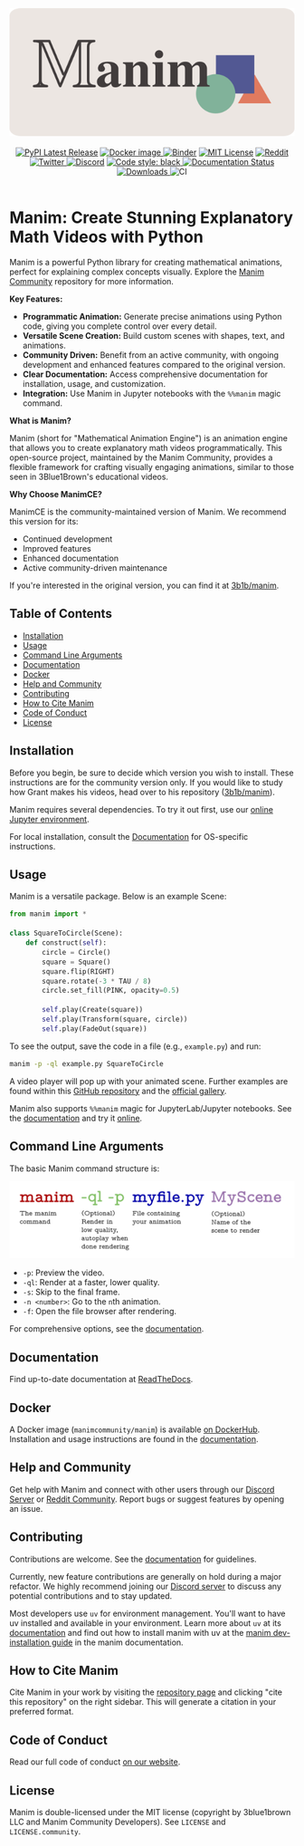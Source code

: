 <p align="center">
    <a href="https://www.manim.community/"><img src="https://raw.githubusercontent.com/ManimCommunity/manim/main/logo/cropped.png" alt="Manim Community Logo"></a>
    <br />
    <br />
    <a href="https://pypi.org/project/manim/"><img src="https://img.shields.io/pypi/v/manim.svg?style=flat&logo=pypi" alt="PyPI Latest Release"></a>
    <a href="https://hub.docker.com/r/manimcommunity/manim"><img src="https://img.shields.io/docker/v/manimcommunity/manim?color=%23099cec&label=docker%20image&logo=docker" alt="Docker image"> </a>
    <a href="https://mybinder.org/v2/gh/ManimCommunity/jupyter_examples/HEAD?filepath=basic_example_scenes.ipynb"><img src="https://mybinder.org/badge_logo.svg" alt="Binder"></a>
    <a href="http://choosealicense.com/licenses/mit/"><img src="https://img.shields.io/badge/license-MIT-red.svg?style=flat" alt="MIT License"></a>
    <a href="https://www.reddit.com/r/manim/"><img src="https://img.shields.io/reddit/subreddit-subscribers/manim.svg?color=orange&label=reddit&logo=reddit" alt="Reddit"></a>
    <a href="https://twitter.com/manim_community/"><img src="https://img.shields.io/twitter/url/https/twitter.com/cloudposse.svg?style=social&label=Follow%20%40manim_community" alt="Twitter">
    <a href="https://www.manim.community/discord/"><img src="https://img.shields.io/discord/581738731934056449.svg?label=discord&color=yellow&logo=discord" alt="Discord"></a>
    <a href="https://github.com/psf/black"><img src="https://img.shields.io/badge/code%20style-black-000000.svg" alt="Code style: black">
    <a href="https://docs.manim.community/"><img src="https://readthedocs.org/projects/manimce/badge/?version=latest" alt="Documentation Status"></a>
    <a href="https://pepy.tech/project/manim"><img src="https://pepy.tech/badge/manim/month?" alt="Downloads"> </a>
    <img src="https://github.com/ManimCommunity/manim/workflows/CI/badge.svg" alt="CI">
    <br />
    <br />
</p>

# Manim: Create Stunning Explanatory Math Videos with Python

Manim is a powerful Python library for creating mathematical animations, perfect for explaining complex concepts visually.  Explore the [Manim Community](https://github.com/ManimCommunity/manim) repository for more information.

**Key Features:**

*   **Programmatic Animation:** Generate precise animations using Python code, giving you complete control over every detail.
*   **Versatile Scene Creation:** Build custom scenes with shapes, text, and animations.
*   **Community Driven:** Benefit from an active community, with ongoing development and enhanced features compared to the original version.
*   **Clear Documentation:** Access comprehensive documentation for installation, usage, and customization.
*   **Integration:** Use Manim in Jupyter notebooks with the `%%manim` magic command.

**What is Manim?**

Manim (short for "Mathematical Animation Engine") is an animation engine that allows you to create explanatory math videos programmatically. This open-source project, maintained by the Manim Community, provides a flexible framework for crafting visually engaging animations, similar to those seen in 3Blue1Brown's educational videos.

**Why Choose ManimCE?**

ManimCE is the community-maintained version of Manim. We recommend this version for its:

*   Continued development
*   Improved features
*   Enhanced documentation
*   Active community-driven maintenance

If you're interested in the original version, you can find it at [3b1b/manim](https://github.com/3b1b/manim).

## Table of Contents

-   [Installation](#installation)
-   [Usage](#usage)
-   [Command Line Arguments](#command-line-arguments)
-   [Documentation](#documentation)
-   [Docker](#docker)
-   [Help and Community](#help-with-manim)
-   [Contributing](#contributing)
-   [How to Cite Manim](#how-to-cite-manim)
-   [Code of Conduct](#code-of-conduct)
-   [License](#license)

## Installation

Before you begin, be sure to decide which version you wish to install.  These instructions are for the community version only. If you would like to study how Grant makes his videos, head over to his repository ([3b1b/manim](https://github.com/3b1b/manim)).

Manim requires several dependencies. To try it out first, use our [online Jupyter environment](https://try.manim.community/).

For local installation, consult the [Documentation](https://docs.manim.community/en/stable/installation.html) for OS-specific instructions.

## Usage

Manim is a versatile package. Below is an example Scene:

```python
from manim import *

class SquareToCircle(Scene):
    def construct(self):
        circle = Circle()
        square = Square()
        square.flip(RIGHT)
        square.rotate(-3 * TAU / 8)
        circle.set_fill(PINK, opacity=0.5)

        self.play(Create(square))
        self.play(Transform(square, circle))
        self.play(FadeOut(square))
```

To see the output, save the code in a file (e.g., `example.py`) and run:

```bash
manim -p -ql example.py SquareToCircle
```

A video player will pop up with your animated scene. Further examples are found within this [GitHub repository](example_scenes) and the [official gallery](https://docs.manim.community/en/stable/examples.html).

Manim also supports `%%manim` magic for JupyterLab/Jupyter notebooks. See the [documentation](https://docs.manim.community/en/stable/reference/manim.utils.ipython_magic.ManimMagic.html) and try it [online](https://mybinder.org/v2/gh/ManimCommunity/jupyter_examples/HEAD?filepath=basic_example_scenes.ipynb).

## Command Line Arguments

The basic Manim command structure is:

![manim-illustration](https://raw.githubusercontent.com/ManimCommunity/manim/main/docs/source/_static/command.png)

*   `-p`: Preview the video.
*   `-ql`: Render at a faster, lower quality.
*   `-s`: Skip to the final frame.
*   `-n <number>`: Go to the `n`th animation.
*   `-f`: Open the file browser after rendering.

For comprehensive options, see the [documentation](https://docs.manim.community/en/stable/guides/configuration.html).

## Documentation

Find up-to-date documentation at [ReadTheDocs](https://docs.manim.community/).

## Docker

A Docker image (`manimcommunity/manim`) is available [on DockerHub](https://hub.docker.com/r/manimcommunity/manim).  Installation and usage instructions are found in the [documentation](https://docs.manim.community/en/stable/installation/docker.html).

## Help and Community

Get help with Manim and connect with other users through our [Discord Server](https://www.manim.community/discord/) or [Reddit Community](https://www.reddit.com/r/manim/). Report bugs or suggest features by opening an issue.

## Contributing

Contributions are welcome. See the [documentation](https://docs.manim.community/en/stable/contributing.html) for guidelines.

Currently, new feature contributions are generally on hold during a major refactor. We highly recommend joining our [Discord server](https://www.manim.community/discord/) to discuss any potential contributions and to stay updated.

Most developers use `uv` for environment management. You'll want to have uv installed and available in your environment.
Learn more about `uv` at its [documentation](https://docs.astral.sh/uv/) and find out how to install manim with uv at the [manim dev-installation guide](https://docs.manim.community/en/latest/contributing/development.html) in the manim documentation.

## How to Cite Manim

Cite Manim in your work by visiting the [repository page](https://github.com/ManimCommunity/manim) and clicking "cite this repository" on the right sidebar.  This will generate a citation in your preferred format.

## Code of Conduct

Read our full code of conduct [on our website](https://docs.manim.community/en/stable/conduct.html).

## License

Manim is double-licensed under the MIT license (copyright by 3blue1brown LLC and Manim Community Developers). See `LICENSE` and `LICENSE.community`.